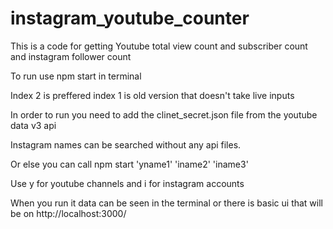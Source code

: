 # instagram_youtube_counter
This is a code for getting Youtube total view count and subscriber count and instagram follower count

To run use npm start in terminal

Index 2 is preffered index 1 is old version that doesn't take live inputs

In order to run you need to add the clinet_secret.json file from the youtube data v3 api

Instagram names can be searched without any api files.

Or else you can call npm start 'yname1' 'iname2' 'iname3'

Use y for youtube channels and i for instagram accounts

When you run it data can be seen in the terminal or there is basic ui that will be on http://localhost:3000/
